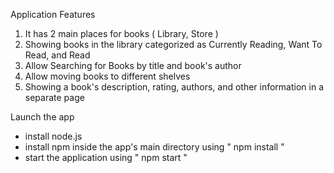 Application Features
1) It has 2 main places for books ( Library, Store )
2) Showing books in the library categorized as Currently Reading, Want To Read, and Read
3) Allow Searching for Books by title and book's author
4) Allow moving books to different shelves
5) Showing a book's description, rating, authors, and other information in a separate page

Launch the app
* install node.js
* install npm inside the app's main directory using " npm install "
* start the application using " npm start "